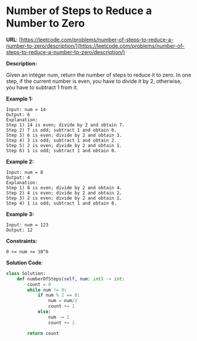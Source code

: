 # Number of Steps to Reduce a Number to Zero
**URL**: [https://leetcode.com/problems/number-of-steps-to-reduce-a-number-to-zero/description/](https://leetcode.com/problems/number-of-steps-to-reduce-a-number-to-zero/description/)

**Description:**

Given an integer num, return the number of steps to reduce it to zero.
In one step, if the current number is even, you have to divide it by 2,
otherwise, you have to subtract 1 from it.

 __Example 1:__
```
Input: num = 14
Output: 6
Explanation:
Step 1) 14 is even; divide by 2 and obtain 7.
Step 2) 7 is odd; subtract 1 and obtain 6.
Step 3) 6 is even; divide by 2 and obtain 3.
Step 4) 3 is odd; subtract 1 and obtain 2.
Step 5) 2 is even; divide by 2 and obtain 1.
Step 6) 1 is odd; subtract 1 and obtain 0.
```

 __Example 2:__
```
Input: num = 8
Output: 4
Explanation:
Step 1) 8 is even; divide by 2 and obtain 4.
Step 2) 4 is even; divide by 2 and obtain 2.
Step 3) 2 is even; divide by 2 and obtain 1.
Step 4) 1 is odd; subtract 1 and obtain 0.
```

 __Example 3:__
```
Input: num = 123
Output: 12
```

 __Constraints:__
```
0 <= num <= 10^6
```

**Solution Code**:
```python
class Solution:
    def numberOfSteps(self, num: int) -> int:
        count = 0
        while num != 0:
            if num % 2 == 0:
                num = num/2
                count += 1
            else:
                num -= 1
                count += 1

        return count

```
